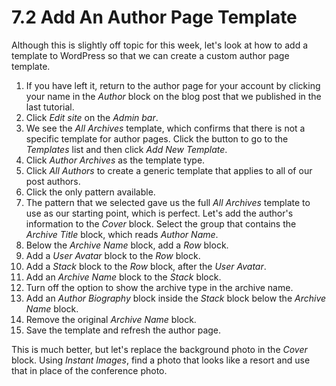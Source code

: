 # 7.2 Add An Author Page Template

Although this is slightly off topic for this week, let's look at how to add a template to WordPress so that we can create a custom author page template.

1. If you have left it, return to the author page for your account by clicking your name in the _Author_ block on the blog post that we published in the last tutorial.
2. Click _Edit site_ on the _Admin bar_.
3. We see the _All Archives_ template, which confirms that there is not a specific template for author pages. Click the button to go to the _Templates_ list and then click _Add New Template_.
4. Click _Author Archives_ as the template type.
5. Click _All Authors_ to create a generic template that applies to all of our post authors.
6. Click the only pattern available.
7. The pattern that we selected gave us the full _All Archives_ template to use as our starting point, which is perfect. Let's add the author's information to the _Cover_ block. Select the group that contains the _Archive Title_ block, which reads _Author Name_.
8. Below the _Archive Name_ block, add a _Row_ block.
9. Add a _User Avatar_ block to the _Row_ block.
10. Add a _Stack_ block to the _Row_ block, after the _User Avatar_.
11. Add an _Archive Name_ block to the _Stack_ block.
12. Turn off the option to show the archive type in the archive name.
13. Add an _Author Biography_ block inside the _Stack_ block below the _Archive Name_ block.
14. Remove the original _Archive Name_ block.
15. Save the template and refresh the author page.

This is much better, but let's replace the background photo in the _Cover_ block. Using _Instant Images_, find a photo that looks like a resort and use that in place of the conference photo.
